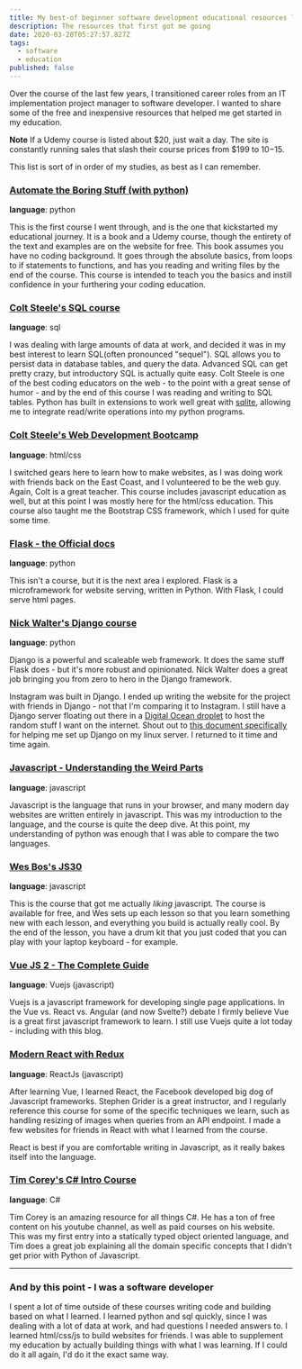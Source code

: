 ```yaml
---
title: My best-of beginner software development educational resources list
description: The resources that first got me going
date: 2020-03-28T05:27:57.827Z
tags:
  - software
  - education
published: false
---
```

Over the course of the last few years, I transitioned career roles from an IT implementation project manager to software developer. I wanted to share some of the free and inexpensive resources that helped me get started in my education. 

**Note** If a Udemy course is listed about $20, just wait a day. The site is constantly running sales that slash their course prices from $199 to $10-$15. 

This list is sort of in order of my studies, as best as I can remember. 

### [Automate the Boring Stuff (with python)](https://automatetheboringstuff.com/)
**language**: python

This is the first course I went through, and is the one that kickstarted my educational journey. It is a book and a Udemy course, though the entirety of the text and examples are on the website for free. This book assumes you have no coding background. It goes through the absolute basics, from loops to if statements to functions, and has you reading and writing files by the end of the course. This course is intended to teach you the basics and instill confidence in your furthering your coding education. 

### [Colt Steele's SQL course](https://www.udemy.com/course/the-ultimate-mysql-bootcamp-go-from-sql-beginner-to-expert/)
**language**: sql

I was dealing with large amounts of data at work, and decided it was in my best interest to learn SQL(often pronounced "sequel"). SQL allows you to persist data in database tables, and query the data. Advanced SQL can get pretty crazy, but introductory SQL is actually quite easy. Colt Steele is one of the best coding educators on the web - to the point with a great sense of humor - and by the end of this course I was reading and writing to SQL tables. Python has built in extensions to work well great with [sqlite](https://www.sqlite.org/index.html), allowing me to integrate read/write operations into my python programs. 

### [Colt Steele's Web Development Bootcamp](https://www.udemy.com/course/the-web-developer-bootcamp/)
**language**: html/css

I switched gears here to learn how to make websites, as I was doing work with friends back on the East Coast, and I volunteered to be the web guy. Again, Colt is a great teacher. This course includes javascript education as well, but at this point I was mostly here for the html/css education. This course also taught me the Bootstrap CSS framework, which I used for quite some time. 

### [Flask - the Official docs](https://flask.palletsprojects.com/en/1.1.x/)
**language**: python

This isn't a course, but it is the next area I explored. Flask is a microframework for website serving, written in Python. With Flask, I could serve html pages. 

### [Nick Walter's Django course](https://www.udemy.com/course/the-ultimate-beginners-guide-to-django-django-2-python-web-dev-website/)
**language**: python

Django is a powerful and scaleable web framework. It does the same stuff Flask does - but it's more robust and opinionated. Nick Walter does a great job bringing you from zero to hero in the Django framework. 

Instagram was built in Django. I ended up writing the website for the project with friends in Django - not that I'm comparing it to Instagram. I still have a Django server floating out there in a [Digital Ocean droplet](https://www.digitalocean.com/products/droplets/) to host the random stuff I want on the internet. Shout out to [this document specifically](https://www.digitalocean.com/community/tutorials/how-to-set-up-django-with-postgres-nginx-and-gunicorn-on-ubuntu-16-04) for helping me set up Django on my linux server. I returned to it time and time again. 

### [Javascript - Understanding the Weird Parts ](https://www.udemy.com/course/understand-javascript/)
**language**: javascript

Javascript is the language that runs in your browser, and many modern day websites are written entirely in javascript. This was my introduction to the language, and the course is quite the deep dive. At this point, my understanding of python was enough that I was able to compare the two languages.

### [Wes Bos's JS30](https://javascript30.com/)
**language**: javascript

This is the course that got me actually _liking_ javascript. The course is available for free, and Wes sets up each lesson so that you learn something new with each lesson, and everything you build is actually really cool. By the end of the lesson, you have a drum kit that you just coded that you can play with your laptop keyboard - for example. 

### [Vue JS 2 - The Complete Guide](https://www.udemy.com/course/vuejs-2-the-complete-guide/)
**language**: Vuejs (javascript)

Vuejs is a javascript framework for developing single page applications. In the Vue vs. React vs. Angular (and now Svelte?) debate  I firmly believe Vue is a great first javascript framework to learn. I still use Vuejs quite a lot today - including with this blog. 

### [Modern React with Redux](https://www.udemy.com/course/react-redux/)

**language**: ReactJs (javascript)

After learning Vue, I learned React, the Facebook developed big dog of Javascript frameworks. Stephen Grider is a great instructor, and I regularly reference this course for some of the specific techniques we learn, such as handling resizing of images when queries from an API endpoint. I made a few websites for friends in React with what I learned from the course. 

React is best if you are comfortable writing in Javascript, as it really bakes itself into the language. 


### [Tim Corey's C# Intro Course](https://www.youtube.com/watch?v=h7aIzCkmbl8&list=PLLWMQd6PeGY2GVsQZ-u3DPXqwwKW8MkiP)
**language**: C#

Tim Corey is an amazing resource for all things C#. He has a ton of free content on his youtube channel, as well as paid courses on his website. This was my first entry into a statically typed object oriented language, and Tim does a great job explaining all the domain specific concepts that I didn't get prior with Python of Javascript. 

---

### And by this point - I was a software developer

I spent a lot of time outside of these courses writing code and building based on what I learned. I learned python and sql quickly, since I was dealing with a lot of data at work, and had questions I needed answers to. I learned html/css/js to build websites for friends.  I was able to supplement my education by actually building things with what I was learning. If I could do it all again, I'd do it the exact same way. 





